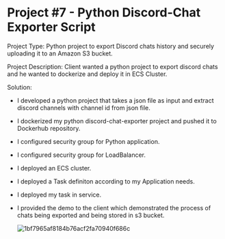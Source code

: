 # Project #7 - Python Discord-Chat Exporter Script

Project Type: Python project to export Discord chats history and securely uploading it to an Amazon S3 bucket.

Project Description: Client wanted a python project to export discord chats and he wanted to dockerize and deploy it in ECS Cluster.

Solution:
- I developed a python project that takes a json file as input and extract discord channels with channel id from json file.
- I dockerized my python discord-chat-exporter project and pushed it to Dockerhub repository.
- I configured security group for Python application.
- I configured security group for LoadBalancer.
- I deployed an ECS cluster.
- I deployed a Task definiton according to my Application needs.
- I deployed my task in service.
- I provided the demo to the client which demonstrated the process of chats being exported and being stored in s3 bucket.

  ![1bf7965af8184b76acf2fa70940f686c](https://github.com/awab-hassan/07-pythonProject-DEVOPS/assets/90965012/89f73208-53b7-49c9-b013-6b0298b50340)
